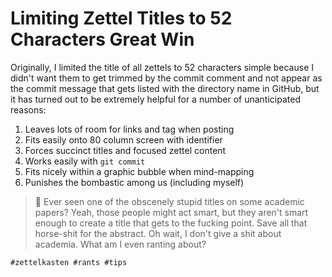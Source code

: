 # Limiting Zettel Titles to 52 Characters Great Win

Originally, I limited the title of all zettels to 52 characters simple
because I didn't want them to get trimmed by the commit comment and not
appear as the commit message that gets listed with the directory name in
GitHub, but it has turned out to be extremely helpful for a number of
unanticipated reasons:

1. Leaves lots of room for links and tag when posting
1. Fits easily onto 80 column screen with identifier
1. Forces succinct titles and focused zettel content
1. Works easily with `git commit`
1. Fits nicely within a graphic bubble when mind-mapping
1. Punishes the bombastic among us (including myself)

> 🤬
> Ever seen one of the obscenely stupid titles on some academic papers?
> Yeah, those people might act smart, but they aren't smart enough to
> create a title that gets to the fucking point. Save all that
> horse-shit for the abstract. Oh wait, I don't give a shit about
> academia. What am I even ranting about?

    #zettelkasten #rants #tips
